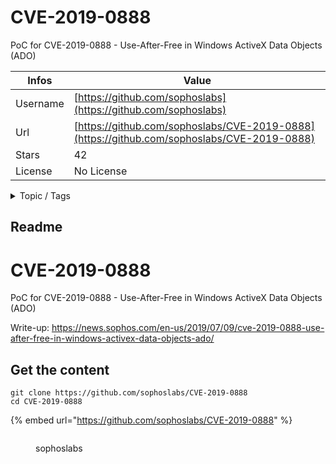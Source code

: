 # CVE-2019-0888

PoC for CVE-2019-0888 - Use-After-Free in Windows ActiveX Data Objects (ADO)

| Infos    | Value                                                              |
| -------- | -------------------------------------------------------------------|
| Username | [https://github.com/sophoslabs](https://github.com/sophoslabs) |
| Url      | [https://github.com/sophoslabs/CVE-2019-0888](https://github.com/sophoslabs/CVE-2019-0888)                                               |
| Stars    | 42                                                          |
| License  | No License                                                        |

<details>

<summary>Topic / Tags</summary>



</details>

## Readme

# CVE-2019-0888
PoC for CVE-2019-0888 - Use-After-Free in Windows ActiveX Data Objects (ADO)

Write-up: https://news.sophos.com/en-us/2019/07/09/cve-2019-0888-use-after-free-in-windows-activex-data-objects-ado/



## Get the content

```
git clone https://github.com/sophoslabs/CVE-2019-0888
cd CVE-2019-0888
```

{% embed url="https://github.com/sophoslabs/CVE-2019-0888" %}

<figure><img src="https://avatars.githubusercontent.com/u/40878494?v=4" alt=""><figcaption><p>sophoslabs</p></figcaption></figure>
